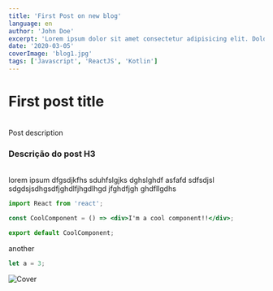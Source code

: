 ```yaml
---
title: 'First Post on new blog'
language: en
author: 'John Doe'
excerpt: 'Lorem ipsum dolor sit amet consectetur adipisicing elit. Doloremque odio alias similique repudiandae ratione'
date: '2020-03-05'
coverImage: 'blog1.jpg'
tags: ['Javascript', 'ReactJS', 'Kotlin']
---
```


# First post title

<br />
Post description

<br />

### Descrição do post H3

<br />
lorem ipsum dfgsdjkfhs sduhfslgjks dghslghdf asfafd sdfsdjsl sdgdsjsdhgsdfjghdlfjhgdlhgd jfghdfjgh ghdfllgdhs

<br />

```jsx
import React from 'react';

const CoolComponent = () => <div>I'm a cool component!!</div>;

export default CoolComponent;
```

another

```javascript
let a = 3;
```

![Cover](/blog1.jpg)
